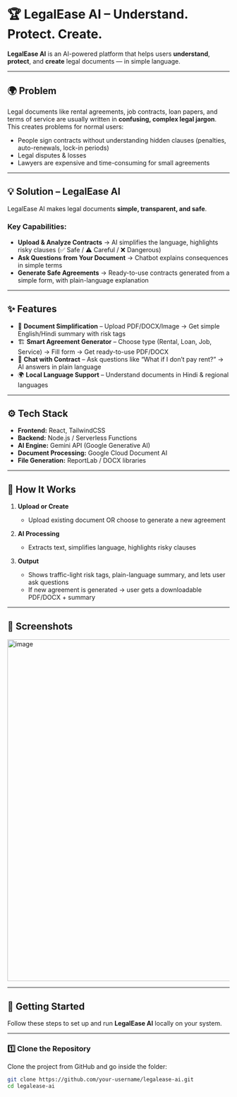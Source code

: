 # 🏆 LegalEase AI – Understand. Protect. Create.

**LegalEase AI** is an AI-powered platform that helps users **understand**, **protect**, and **create** legal documents — in simple language.

---

## 🌍 Problem

Legal documents like rental agreements, job contracts, loan papers, and terms of service are usually written in **confusing, complex legal jargon**.  
This creates problems for normal users:
- People sign contracts without understanding hidden clauses (penalties, auto-renewals, lock-in periods)
- Legal disputes & losses
- Lawyers are expensive and time-consuming for small agreements

---

## 💡 Solution – LegalEase AI

LegalEase AI makes legal documents **simple, transparent, and safe**.

### Key Capabilities:
- **Upload & Analyze Contracts** → AI simplifies the language, highlights risky clauses (✅ Safe / ⚠ Careful / ❌ Dangerous)
- **Ask Questions from Your Document** → Chatbot explains consequences in simple terms
- **Generate Safe Agreements** → Ready-to-use contracts generated from a simple form, with plain-language explanation

---

## ✨ Features

- 📄 **Document Simplification** – Upload PDF/DOCX/Image → Get simple English/Hindi summary with risk tags  
- 🏗️ **Smart Agreement Generator** – Choose type (Rental, Loan, Job, Service) → Fill form → Get ready-to-use PDF/DOCX  
- 💬 **Chat with Contract** – Ask questions like “What if I don’t pay rent?” → AI answers in plain language  
- 🌍 **Local Language Support** – Understand documents in Hindi & regional languages  

---

## ⚙️ Tech Stack

- **Frontend:** React, TailwindCSS  
- **Backend:** Node.js / Serverless Functions  
- **AI Engine:** Gemini API (Google Generative AI)  
- **Document Processing:** Google Cloud Document AI  
- **File Generation:** ReportLab / DOCX libraries  

---

## 🔧 How It Works

1. **Upload or Create**  
   - Upload existing document OR choose to generate a new agreement  

2. **AI Processing**  
   - Extracts text, simplifies language, highlights risky clauses  

3. **Output**  
   - Shows traffic-light risk tags, plain-language summary, and lets user ask questions  
   - If new agreement is generated → user gets a downloadable PDF/DOCX + summary  

---

## 📸 Screenshots

<img width="1398" height="774" alt="image" src="https://github.com/user-attachments/assets/762c7130-7484-41c0-88c5-d4e8ded646bc" />


---
## 🚀 Getting Started  

Follow these steps to set up and run **LegalEase AI** locally on your system.  

---

### 1️⃣ Clone the Repository  
Clone the project from GitHub and go inside the folder:  

```bash
git clone https://github.com/your-username/legalease-ai.git
cd legalease-ai
